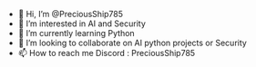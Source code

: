 - 👋 Hi, I’m @PreciousShip785
- 👀 I’m interested in AI and Security
- 🌱 I’m currently learning Python
- 💞️ I’m looking to collaborate on AI python projects or Security
- 📫 How to reach me 
Discord : PreciousShip785

<!---
PreciousShip785/PreciousShip785 is a ✨ special ✨ repository because its `README.md` (this file) appears on your GitHub profile.
You can click the Preview link to take a look at your changes.
--->
